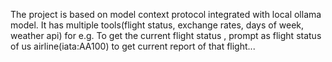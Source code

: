 The project is based on model context protocol integrated with local ollama model.
It has multiple  tools(flight status, exchange rates, days of week, weather api)
for e.g. To get the current flight status , prompt as flight status of us airline(iata:AA100) to get current report of that flight...
